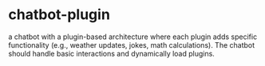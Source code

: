 # chatbot-plugin
a chatbot with a plugin-based architecture where each plugin adds specific functionality (e.g., weather updates, jokes, math calculations). The chatbot should handle basic interactions and dynamically load plugins.
